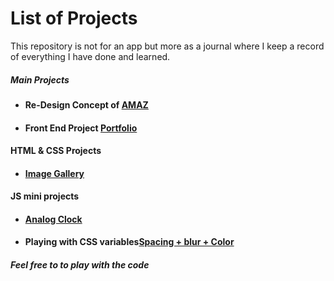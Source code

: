 <h1><strong>List of Projects</strong></h1>

<p>This repository is not for an app but more as a journal where I keep
a record of everything I have done and learned.</p>
<!-- Main Projects -->
<h5>Main Projects</h5>
<ul>
    <li><h4>Re-Design Concept of <a href="https://moh7afiz90.github.io/amaz/">AMAZ</a></h4></li>
    <li><h4>Front End Project <a href="https://moh7afiz90.github.io/portfolio/">Portfolio</a></h4></li>
</ul>
<!-- HTML & CSS projects -->
<h4>HTML & CSS Projects</h4>
<ul>
  <li><h4><a href="https://moh7afiz90.github.io/imageGallery/">Image Gallery</a></h4></li>
</ul>
<!-- JS Project -->
<h4>JS mini projects</h4>
<ul>
  <li><h4><a href="https://moh7afiz90.github.io/AnalogClock/">Analog Clock</a></h4></li>
  <li><h4>Playing with CSS variables<a href="https://moh7afiz90.github.io/cssVariables/">Spacing + blur + Color</a></h4></li>
</ul>

<h6><strong>Feel free to to play with the code</strong></h6>
